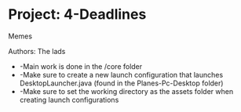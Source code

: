 # Project: 4-Deadlines
Memes

Authors: The lads

<ul>
  <li>-Main work is done in the /core folder</li>
  <li>-Make sure to create a new launch configuration that launches DesktopLauncher.java (found in the Planes-Pc-Desktop folder)</li>
  <li>-Make sure to set the working directory as the assets folder when creating launch configurations</li>
</ul>
